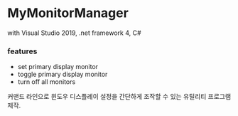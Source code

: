 # MyMonitorManager

with Visual Studio 2019, .net framework 4, C#

### features
 - set primary display monitor
 - toggle primary display monitor
 - turn off all monitors
 
 커맨드 라인으로 윈도우 디스플레이 설정을 간단하게 조작할 수 있는 유틸리티 프로그램 제작.
